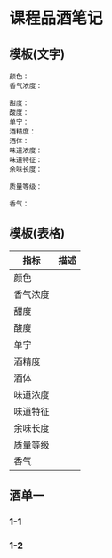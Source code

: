 # 课程品酒笔记

## 模板(文字)

```
颜色：
香气浓度：

甜度：
酸度：
单宁：
酒精度：
酒体：
味道浓度：
味道特征：
余味长度：

质量等级：

香气：
```

## 模板(表格)

| 指标 | 描述 |
| --- | --- |
| 颜色 |   |
| 香气浓度 |   |
| 甜度 |   |
| 酸度 |   |
| 单宁 |   |
| 酒精度 |   |
| 酒体 |   |
| 味道浓度 |   |
| 味道特征 |   |
| 余味长度 |   |
| 质量等级 |   |
| 香气 |   |

## 酒单一

### 1-1


### 1-2
